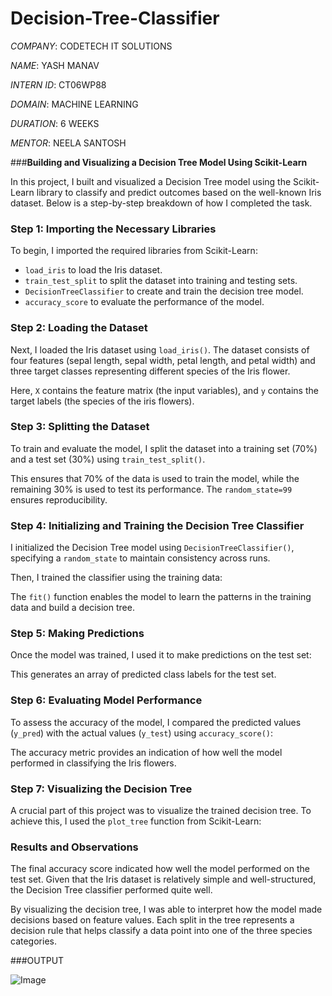 # Decision-Tree-Classifier

*COMPANY*: CODETECH IT SOLUTIONS

*NAME*: YASH MANAV

*INTERN ID*: CT06WP88

*DOMAIN*: MACHINE LEARNING

*DURATION*: 6 WEEKS

*MENTOR*: NEELA SANTOSH

###**Building and Visualizing a Decision Tree Model Using Scikit-Learn**

In this project, I built and visualized a Decision Tree model using the Scikit-Learn library to classify and predict outcomes based on the well-known Iris dataset. Below is a step-by-step breakdown of how I completed the task.

### **Step 1: Importing the Necessary Libraries**
To begin, I imported the required libraries from Scikit-Learn:
- `load_iris` to load the Iris dataset.
- `train_test_split` to split the dataset into training and testing sets.
- `DecisionTreeClassifier` to create and train the decision tree model.
- `accuracy_score` to evaluate the performance of the model.

### **Step 2: Loading the Dataset**
Next, I loaded the Iris dataset using `load_iris()`. The dataset consists of four features (sepal length, sepal width, petal length, and petal width) and three target classes representing different species of the Iris flower.

Here, `X` contains the feature matrix (the input variables), and `y` contains the target labels (the species of the iris flowers).

### **Step 3: Splitting the Dataset**
To train and evaluate the model, I split the dataset into a training set (70%) and a test set (30%) using `train_test_split()`.

This ensures that 70% of the data is used to train the model, while the remaining 30% is used to test its performance. The `random_state=99` ensures reproducibility.

### **Step 4: Initializing and Training the Decision Tree Classifier**
I initialized the Decision Tree model using `DecisionTreeClassifier()`, specifying a `random_state` to maintain consistency across runs.

Then, I trained the classifier using the training data:

The `fit()` function enables the model to learn the patterns in the training data and build a decision tree.

### **Step 5: Making Predictions**
Once the model was trained, I used it to make predictions on the test set:

This generates an array of predicted class labels for the test set.

### **Step 6: Evaluating Model Performance**
To assess the accuracy of the model, I compared the predicted values (`y_pred`) with the actual values (`y_test`) using `accuracy_score()`:

The accuracy metric provides an indication of how well the model performed in classifying the Iris flowers.

### **Step 7: Visualizing the Decision Tree**
A crucial part of this project was to visualize the trained decision tree. To achieve this, I used the `plot_tree` function from Scikit-Learn:

### **Results and Observations**

The final accuracy score indicated how well the model performed on the test set. Given that the Iris dataset is relatively simple and well-structured, the Decision Tree classifier performed quite well.

By visualizing the decision tree, I was able to interpret how the model made decisions based on feature values. Each split in the tree represents a decision rule that helps classify a data point into one of the three species categories.

###OUTPUT

![Image](https://github.com/user-attachments/assets/f48e87e5-c607-4f6b-bba9-fabb8a6619e0)
